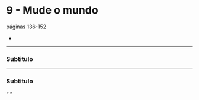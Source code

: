 # 9 - Mude o mundo
páginas 136-152

* 

----

### Subtitulo

----

### Subtitulo


















“  ”

